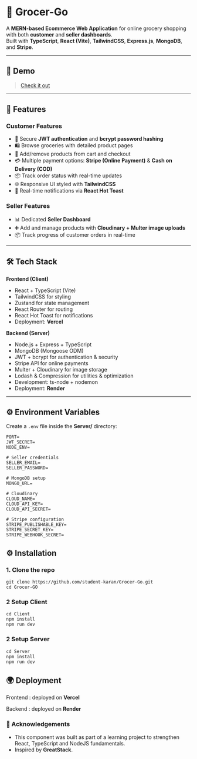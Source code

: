 
# 🛒 Grocer-Go  
A **MERN-based Ecommerce Web Application** for online grocery shopping with both **customer** and **seller dashboards**.  
Built with **TypeScript**, **React (Vite)**, **TailwindCSS**, **Express.js**, **MongoDB**, and **Stripe**.  

---

## 🚀 Demo
> [Check it out](https://grocer-go-client.vercel.app/)
---


## 🚀 Features  

### Customer Features
- 🔐 Secure **JWT authentication** and **bcrypt password hashing**  
- 🛍️ Browse groceries with detailed product pages  
- 🛒 Add/remove products from cart and checkout  
- 💳 Multiple payment options: **Stripe (Online Payment)** & **Cash on Delivery (COD)**  
- 📦 Track order status with real-time updates  
- 🌐 Responsive UI styled with **TailwindCSS**  
- 🔔 Real-time notifications via **React Hot Toast**

### Seller Features
- 📊 Dedicated **Seller Dashboard**  
- ➕ Add and manage products with **Cloudinary + Multer image uploads**  
- 📦 Track progress of customer orders in real-time  

---

## 🛠️ Tech Stack  

**Frontend (Client)**  
- React + TypeScript (Vite)  
- TailwindCSS for styling  
- Zustand for state management  
- React Router for routing  
- React Hot Toast for notifications  
- Deployment: **Vercel**  

**Backend (Server)**  
- Node.js + Express + TypeScript  
- MongoDB (Mongoose ODM)  
- JWT + bcrypt for authentication & security  
- Stripe API for online payments  
- Multer + Cloudinary for image storage  
- Lodash & Compression for utilities & optimization  
- Development: ts-node + nodemon  
- Deployment: **Render**  

---


## ⚙️ Environment Variables  

Create a `.env` file inside the **Server/** directory:  

```env
PORT=
JWT_SECRET=
NODE_ENV=

# Seller credentials
SELLER_EMAIL=
SELLER_PASSWORD=

# MongoDB setup
MONGO_URL=

# Cloudinary
CLOUD_NAME=
CLOUD_API_KEY=
CLOUD_API_SECRET=

# Stripe configuration
STRIPE_PUBLISHABLE_KEY=
STRIPE_SECRET_KEY=
STRIPE_WEBHOOK_SECRET=
```



## ⚙️ Installation

### 1. Clone the repo
```env
git clone https://github.com/student-karan/Grocer-Go.git
cd Grocer-GO
```

### 2 Setup Client
```env
cd Client
npm install
npm run dev
```

### 2 Setup Server
```env
cd Server
npm install
npm run dev
```

## 🌍 Deployment

 Frontend : deployed on **Vercel**

 Backend : deployed on **Render**



### 🙌 Acknowledgements
- This component was built as part of a learning project to strengthen React, TypeScript and NodeJS fundamentals.
- Inspired by **GreatStack**.

